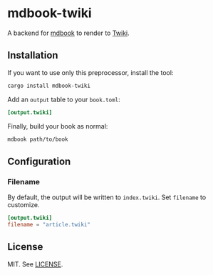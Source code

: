 # mdbook-twiki

A backend for [mdbook](https://github.com/rust-lang/mdBook) to render to [Twiki](https://twiki.org/cgi-bin/view/TWiki/TextFormattingRules).

## Installation

If you want to use only this preprocessor, install the tool:

```sh
cargo install mdbook-twiki
```

Add an `output` table to your `book.toml`:

```toml
[output.twiki]
```

Finally, build your book as normal:

```sh
mdbook path/to/book
```

## Configuration

### Filename

By default, the output will be written to `index.twiki`.  Set `filename` to customize.

```toml
[output.twiki]
filename = "article.twiki"
```

## License

MIT. See [LICENSE](LICENSE).
